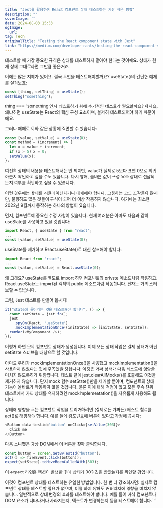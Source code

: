 ```yaml
---
title: "Jest를 활용하여 React 컴포넌트 상태 테스트하는 가장 쉬운 방법"
description: ""
coverImage: ""
date: 2024-08-03 15:53
ogImage: 
  url: 
tag: Tech
originalTitle: "Testing the React component state with Jest"
link: "https://medium.com/developer-rants/testing-the-react-component-state-with-jest-b0a072f70f44"
---
```




테스트할 때 가장 중요한 규칙은 상태를 테스트하지 말아야 한다는 것이에요. 상태가 현재 상태 그대로라면 그만큼 좋은거죠.

이에는 많은 지혜가 있어요. 결국 무엇을 테스트해야할까요? useState()의 간단한 예제를 살펴보죠:

```js
const [thing, setThing] = useState();
setThing("something");
```

thing === 'something'인지 테스트하기 위해 추가적인 테스트가 필요할까요? 아니요, 왜냐하면 useState는 React의 핵심 구성 요소이며, 철저히 테스트되어야 하기 때문이에요.

<div class="content-ad"></div>

그러나 때때로 이와 같은 상황에 직면할 수 있습니다:

```js
const [value, setValue] = useState(0);
const method = (increment) => {
  let x = value + increment;
  if (x > 5) x = 0;
  setValue(x);
};
```

여전히 상태의 내용을 테스트해서는 안 되지만, value가 실제로 5보다 크면 0으로 회귀하는지 확인하고 싶을 수도 있습니다. 다시 말해, 올바른 값이 구성 요소 상태로 전달되는지 여부를 확인하고 싶을 수 있습니다.

이런 경우에는 상태를 시뮬레이션하거나 대체해야 합니다. 고행하는 코드 조각들이 많지만, 불행히도 많은 것들이 구식이 되어 더 이상 작동하지 않습니다. 여기에는 최소한 2022년 9월까지 동작하는 하나의 방법이 있습니다.

<div class="content-ad"></div>

먼저, 컴포넌트에 중요한 수정 사항이 있습니다. 현재 여러분은 아마도 다음과 같이 useState를 사용하고 있을 것입니다:

```js
import React, { useState } from "react";
...
const [value, setValue] = useState(0);
```

useState를 제거하고 React.useState()로 대신 참조해야 합니다:

```js
import React from "react";
...
const [value, setValue] = React.useState(0);
```

<div class="content-ad"></div>

왜 그래요? useState를 별도로 import 하면 컴포넌트의 private 메소드처럼 작용하고, React.useState는 import된 객체의 public 메소드처럼 작동합니다. 전자는 거의 스터브할 수 없습니다.

그럼, Jest 테스트를 만들어 봅시다!

```js
it("state에 들어가는 것을 테스트해야 합니다", () => {
  const setState = jest.fn();
  jest
    .spyOn(React, "useState")
    .mockImplementationOnce((initState) => [initState, setState]);
  render(<MyComponent />);
});
```

이렇게 하면 모의 컴포넌트 상태가 생성됩니다. 이제 모든 상태 작업은 실제 상태가 아닌 setState 스터브을 대상으로 할 것입니다.

<div class="content-ad"></div>

아마도 우리가 mockImplementationOnce()을 사용했고 mockImplementation()을 사용하지 않았다는 것에 주목했을 것입니다. 이것은 가짜 상태가 다음 테스트에 영향을 미치지 않도록하기 위함입니다. 테스트 끝에 jest.clearAllMocks()를 호출해도 이것을 제거하지 않습니다. 단지 mock 함수 setState()만을 제거할 뿐이며, 컴포넌트의 상태 기능이 올바르게 작동하지 않을 것입니다. 물론 이에 대해 걱정이 없고 모든 후속 단위 테스트에서 가짜 상태를 유지하려면 mockImplementation()을 자유롭게 사용해도 됩니다.

상태에 영향을 주는 컴포넌트 작업을 트리거하려면 (실제로든 가짜든) 테스트 함수를 act()로 래핑해야 합니다. 예를 들어 컴포넌트에 버튼이 있다고 가정해 봅시다:

```js
<Button data-testid="button" onClick={setValue(303)}>
  Click me
</Button>
```

다음 스니펫은 가상 DOM에서 이 버튼을 찾아 클릭합니다.

<div class="content-ad"></div>

```js
const button = screen.getByTestId("button");
act(() => fireEvent.click(button));
expect(setState).toHaveBeenCalledWith(303);
```

이 expect 라인은 액션이 발생한 후에 상태가 303 값을 받았는지를 확인할 것입니다.

이것이 컴포넌트 상태를 테스트하는 유일한 방법입니다. 한 번 더 강조하자면: 실제로 컴포넌트 상태를 테스트할 필요가 없으며, 이를 하지 않아도 커버리지에 영향을 미치지 않습니다. 일반적으로 상태 변경의 효과를 테스트해야 합니다. 예를 들어 자식 컴포넌트나 DOM 요소가 나타나거나 사라지는지, 텍스트가 변경되는지 등을 테스트해야 합니다.```
